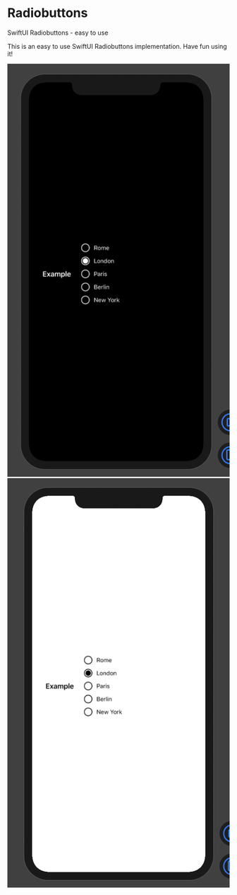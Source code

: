# Radiobuttons
SwiftUI Radiobuttons - easy to use

This is an easy to use SwiftUI Radiobuttons implementation. Have fun using it!



![Example 2](/Example2.png)
![Example 1](/Example1.png)
